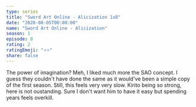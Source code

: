 ```yaml
---
type: series
title: "Sword Art Online - Alicization 1x8"
date: "2020-08-05T00:00:00"
name: "Sword Art Online - Alicization"
season: 1
episode: 8
rating: 2
ratingEmoji: "⭐️⭐️"
share: false
---
```


The power of imagination? Meh, I liked much more the SAO concept. I guess they couldn't have done the same as it would've been a simple copy of the first season. Still, this feels very very slow. Kirito being so strong, here is not oustanding. Sure I don't want him to have it easy but spending years feels overkill.
